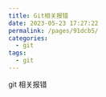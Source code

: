 ```yaml
---
title: Git相关报错
date: 2023-05-23 17:27:22
permalink: /pages/91dcb5/
categories:
  - git
tags:
  - git
---
```


git 相关报错
